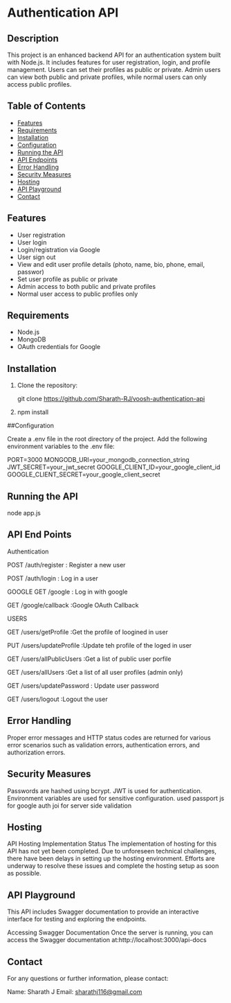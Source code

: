 # Authentication API

## Description
This project is an enhanced backend API for an authentication system built with Node.js. 
It includes features for user registration, login, and profile management. Users can set their profiles as public or private. 
Admin users can view both public and private profiles, while normal users can only access public profiles.

## Table of Contents
- [Features](#features)
- [Requirements](#requirements)
- [Installation](#installation)
- [Configuration](#configuration)
- [Running the API](#running-the-api)
- [API Endpoints](#api-endpoints)
- [Error Handling](#error-handling)
- [Security Measures](#security-measures)
- [Hosting](#hosting)
- [API Playground](#api-playground)
- [Contact](#Contact)


## Features
- User registration
- User login
- Login/registration via Google
- User sign out
- View and edit user profile details (photo, name, bio, phone, email, passwor)
- Set user profile as public or private
- Admin access to both public and private profiles
- Normal user access to public profiles only

## Requirements
- Node.js
- MongoDB 
- OAuth credentials for Google

## Installation

1. Clone the repository:

   git clone https://github.com/Sharath-RJ/voosh-authentication-api

2. npm  install

##Configuration

Create a .env file in the root directory of the project.
Add the following environment variables to the .env file:

PORT=3000
MONGODB_URI=your_mongodb_connection_string
JWT_SECRET=your_jwt_secret
GOOGLE_CLIENT_ID=your_google_client_id
GOOGLE_CLIENT_SECRET=your_google_client_secret



## Running the API
   node app.js

## API End Points

 Authentication

POST /auth/register : Register a new user

POST /auth/login  : Log in a user

 GOOGLE
GET /google : Log in with google

GET /google/callback :Google OAuth Callback

  USERS

GET /users/getProfile :Get the profile of loogined in user

PUT /users/updateProfile :Update teh profile of the loged in user

GET /users/allPublicUsers :Get a list of public user porfile

GET /users/allUsers :Get a list of all user profiles (admin only)

GET /users/updatePassword : Update user password

GET /users/logout :Logout the user


## Error Handling
Proper error messages and HTTP status codes are returned for various error scenarios such as validation errors, authentication errors, and authorization errors.

## Security Measures
Passwords are hashed using bcrypt.
JWT is used for authentication.
Environment variables are used for sensitive configuration.
used passport js for google auth
joi for server side validation

## Hosting

API Hosting Implementation Status
The implementation of hosting for this API has not yet been completed. Due to unforeseen technical challenges, 
there have been delays in setting up the hosting environment. Efforts are underway to resolve these issues and complete the hosting setup as soon as possible.

## API Playground

This API includes Swagger documentation to provide an interactive interface for testing and exploring the endpoints.

Accessing Swagger Documentation
Once the server is running, you can access the Swagger documentation at:http://localhost:3000/api-docs

## Contact
For any questions or further information, please contact:

Name: Sharath J
Email: sharathj116@gmail.com





